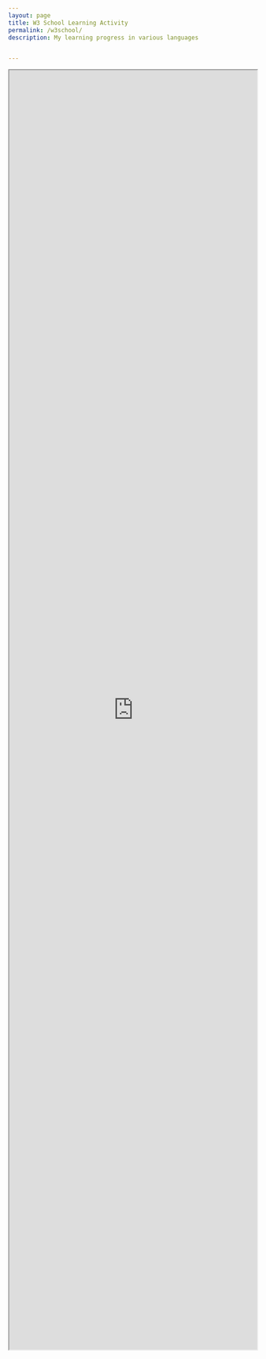 ```yaml
---
layout: page
title: W3 School Learning Activity
permalink: /w3school/
description: My learning progress in various languages


---
```


<iframe src="https://www.w3profile.com/TheMightyDusk" width="100%" height="2600px"></iframe>